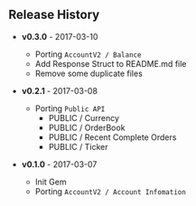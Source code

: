 ## Release History

* **v0.3.0** - 2017-03-10
  - Porting `AccountV2 / Balance`
  - Add Response Struct to README.md file
  - Remove some duplicate files

* **v0.2.1** - 2017-03-08
  - Porting `Public API`
    - PUBLIC / Currency
    - PUBLIC / OrderBook
    - PUBLIC / Recent Complete Orders
    - PUBLIC / Ticker

* **v0.1.0** - 2017-03-07
  - Init Gem
  - Porting `AccountV2 / Account Infomation`
